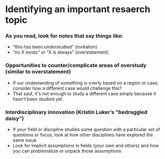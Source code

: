 # Identifying an important resaerch topic
### As you read, look for notes that say things like:
- “this has been understudied” (invitation)
- “no X exists” or “X is always" (overstatement)

### Opportunities to counter/complicate areas of overstudy (similar to overstatement)
- If our undestanding of something is overly based on a region or case, consider how a different case would challenge this?
- That said, it's not enough to study a different case simply because it hasn't been studied yet.

### Interdisciplinary innovation (Kristin Luker’s “bedraggled daisy”)
- If your field or discipline studies some question with a particular set of questions or focus, look at how other disciplines have explored the same issue
- Look for implicit assumptions in fields (your own and others) and how you can problematize or unpack those assumptions